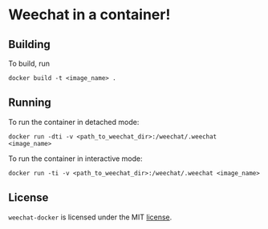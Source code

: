 Weechat in a container!
============

## Building

To build, run

```shell
docker build -t <image_name> .
```

## Running

To run the container in detached mode:

```
docker run -dti -v <path_to_weechat_dir>:/weechat/.weechat <image_name>
```

To run the container in interactive mode:

```
docker run -ti -v <path_to_weechat_dir>:/weechat/.weechat <image_name>
```

## License

`weechat-docker` is licensed under the MIT [license](/LICENSE).

